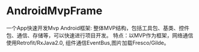 # AndroidMvpFrame
一个App快速开发Mvp Android框架: 整体MVP结构，包括工具包、基类、控件包、通信、存储等，可以快速进行项目开发。
特点：以MVP作为框架，网络通信使用Retrofit/RxJava2.0, 组件通信EventBus,图片加载Fresco/Gilde。 

